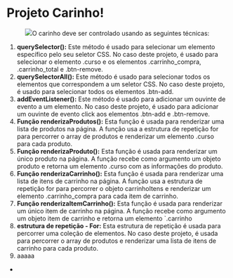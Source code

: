 # Projeto Carinho!

<p align="center">
  <img src="#>
</p>

Este repositório contém um projeto de carrossel de imagens para que os alunos do 2º ano do ensino médio com habilitação profissional de **TÉCNICO EM INFORMÁTICA PARA INTERNET** possam desenvolver a lógica da troca das imagens em **JavaScript puro**.


## O carinho deve ser controlado usando as seguintes técnicas:
1. **querySelector():** Este método é usado para selecionar um elemento específico pelo seu seletor CSS. No caso deste projeto, é usado para selecionar o elemento .curso e os elementos .carrinho_compra, .carrinho_total e .btn-remove.
2. **querySelectorAll():** Este método é usado para selecionar todos os elementos que correspondem a um seletor CSS. No caso deste projeto, é usado para selecionar todos os elementos .btn-add.
3. **addEventListener():** Este método é usado para adicionar um ouvinte de evento a um elemento. No caso deste projeto, é usado para adicionar um ouvinte de evento click aos elementos .btn-add e .btn-remove.
4. **Função renderizaProdutos():** Esta função é usada para renderizar uma lista de produtos na página. A função usa a estrutura de repetição for para percorrer o array de produtos e renderizar um elemento .curso para cada produto.
5. **Função renderizaProduto():** Esta função é usada para renderizar um único produto na página. A função recebe como argumento um objeto produto e retorna um elemento .curso com as informações do produto.
6. **Função renderizaCarrinho():** Esta função é usada para renderizar uma lista de itens de carrinho na página. A função usa a estrutura de repetição for para percorrer o objeto carrinhoItens e renderizar um elemento .carrinho_compra para cada item de carrinho.
7. **Função renderizaItemCarrinho():** Esta função é usada para renderizar um único item de carrinho na página. A função recebe como argumento um objeto item de carrinho e retorna um elemento `.carrinho
8.  **estrutura de repetição - For:**  Esta estrutura de repetição é usada para percorrer uma coleção de elementos. No caso deste projeto, é usada para percorrer o array de produtos e renderizar uma lista de itens de carrinho para cada produto.
9.  aaaaa
-